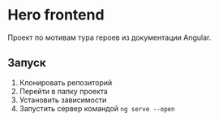 # Hero frontend

Проект по мотивам тура героев из документации Angular.

## Запуск

1. Клонировать репозиторий
2. Перейти в папку проекта
3. Установить зависимости
4. Запустить сервер командой `ng serve --open`
